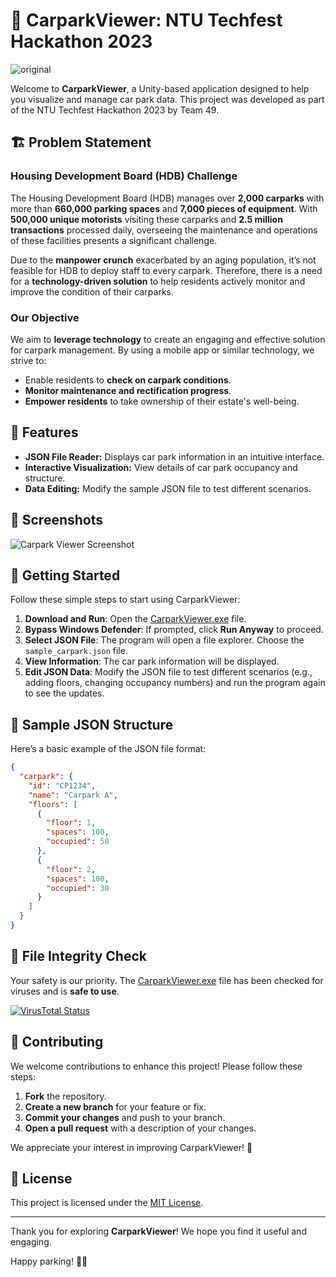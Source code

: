 # 🚗 CarparkViewer: NTU Techfest Hackathon 2023

![original](https://github.com/user-attachments/assets/8a53a0b8-f1d2-4672-a217-4404a1b911df)

Welcome to **CarparkViewer**, a Unity-based application designed to help you visualize and manage car park data. This project was developed as part of the NTU Techfest Hackathon 2023 by Team 49.

## 🏗️ Problem Statement

### **Housing Development Board (HDB) Challenge**

The Housing Development Board (HDB) manages over **2,000 carparks** with more than **660,000 parking spaces** and **7,000 pieces of equipment**. With **500,000 unique motorists** visiting these carparks and **2.5 million transactions** processed daily, overseeing the maintenance and operations of these facilities presents a significant challenge. 

Due to the **manpower crunch** exacerbated by an aging population, it’s not feasible for HDB to deploy staff to every carpark. Therefore, there is a need for a **technology-driven solution** to help residents actively monitor and improve the condition of their carparks.

### **Our Objective**

We aim to **leverage technology** to create an engaging and effective solution for carpark management. By using a mobile app or similar technology, we strive to:
- Enable residents to **check on carpark conditions**.
- **Monitor maintenance and rectification progress**.
- **Empower residents** to take ownership of their estate's well-being.

## 🎯 Features

- **JSON File Reader:** Displays car park information in an intuitive interface.
- **Interactive Visualization:** View details of car park occupancy and structure.
- **Data Editing:** Modify the sample JSON file to test different scenarios.

## 📸 Screenshots

![Carpark Viewer Screenshot]() <!-- Add a relevant screenshot -->

## 🚀 Getting Started

Follow these simple steps to start using CarparkViewer:

1. **Download and Run**: Open the [CarparkViewer.exe](path/to/CarparkViewer.exe) file.
2. **Bypass Windows Defender**: If prompted, click **Run Anyway** to proceed.
3. **Select JSON File**: The program will open a file explorer. Choose the `sample_carpark.json` file.
4. **View Information**: The car park information will be displayed.
5. **Edit JSON Data**: Modify the JSON file to test different scenarios (e.g., adding floors, changing occupancy numbers) and run the program again to see the updates.

## 📜 Sample JSON Structure

Here’s a basic example of the JSON file format:

```json
{
  "carpark": {
    "id": "CP1234",
    "name": "Carpark A",
    "floors": [
      {
        "floor": 1,
        "spaces": 100,
        "occupied": 50
      },
      {
        "floor": 2,
        "spaces": 100,
        "occupied": 30
      }
    ]
  }
}

```

## 🔗 File Integrity Check

Your safety is our priority. The [CarparkViewer.exe](path/to/CarparkViewer.exe) file has been checked for viruses and is **safe to use**.

[![VirusTotal Status](https://img.shields.io/badge/VirusTotal-Clean-brightgreen?style=flat&logo=virus-total)](https://www.virustotal.com/gui/file/e1722005c0a8222d7f8893b0399690dd760328ad5bfe5e892bd116d35d39521c)

## 🤝 Contributing

We welcome contributions to enhance this project! Please follow these steps:

1. **Fork** the repository.
2. **Create a new branch** for your feature or fix.
3. **Commit your changes** and push to your branch.
4. **Open a pull request** with a description of your changes.

We appreciate your interest in improving CarparkViewer! 🚀

## 📜 License

This project is licensed under the [MIT License](LICENSE). 

---

Thank you for exploring **CarparkViewer**! We hope you find it useful and engaging. 

Happy parking! 🚗✨
